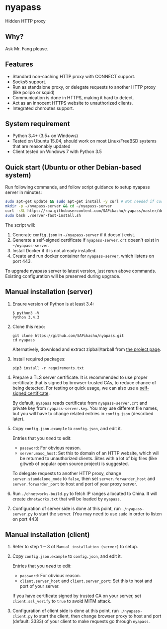 # nyapass
Hidden HTTP proxy

## Why?
Ask Mr. Fang please.

## Features
* Standard non-caching HTTP proxy with CONNECT support.
* Socks5 support.
* Run as standalone proxy, or delegate requests to another HTTP proxy (like polipo or squid)
* Communication is done in HTTPS, making it hard to detect.
* Act as an innocent HTTPS website to unauthorized clients.
* Integrated chnroutes support.

## System requirement
* Python 3.4+ (3.5+ on Windows)
* Tested on Ubuntu 15.04, should work on most Linux/FreeBSD systems that are reasonably updated
* Client tested on Windows 7 with Python 3.5

## Quick start (Ubuntu or other Debian-based system)

Run following commands, and follow script guidance to setup nyapass server in minutes:

```bash
sudo apt-get update && sudo apt-get install -y curl # Not needed if curl is already installed
mkdir -p ~/nyapass-server && cd ~/nyapass-server
curl -sSL https://raw.githubusercontent.com/SAPikachu/nyapass/master/docker/server-fast-install.sh > server-fast-install.sh
sudo bash ./server-fast-install.sh
```

The script will:

1. Generate `config.json` in `~/nyapass-server` if it doesn't exist.
2. Generate a self-signed certificate if `nyapass-server.crt` doesn't exist in `~/nyapass-server`.
3. Install Docker if it is not already installed.
4. Create and run docker container for `nyapass-server`, which listens on port 443.

To upgrade nyapass server to latest version, just rerun above commands. Existing configuration will be preserved during upgrade.

## Manual installation (server)

1. Ensure version of Python is at least 3.4:
    ```
    $ python3 -V
    Python 3.4.3
  	```

2. Clone this repo:
    ```
    git clone https://github.com/SAPikachu/nyapass.git
    cd nyapass
    ```
    Alternatively, download and extract zipball/tarball from [the project page](https://github.com/SAPikachu/nyapass/).

3. Install required packages:
    ```
    pip3 install -r requirements.txt
    ```

4. Prepare a TLS server certificate. It is recommended to use proper certificate that is signed by browser-trusted CAs, to reduce chance of being detected. For testing or quick usage, we can also use a [self-signed certificate](https://devcenter.heroku.com/articles/ssl-certificate-self).

    By default, `nyapass` reads certificate from `nyapass-server.crt` and private key from `nyapass-server.key`. You may use different file names, but you will have to change related entries in `config.json` (described later).

5. Copy `config.json.example` to `config.json`, and edit it.

    Entries that you *need* to edit:
    
    * `password`: For obvious reason.
    * `server.masq_host`: Set this to domain of an HTTP website, which will be returned to unauthorized clients. Sites with a lot of big files (like gitweb of popular open source project) is suggested.

    To delegate requests to another HTTP proxy, change `server.standalone_mode` to `false`, then set `server.forwarder_host` and `server.forwarder_port` to host and port of your proxy server.

6. Run `./chnetworks-build.py` to fetch IP ranges allocated to China. It will create `chnetworks.txt` that will be loaded by `nyapass`.

7. Configuration of server side is done at this point, run `./nyapass-server.py` to start the server. (You may need to use `sudo` in order to listen on port 443)

## Manual installation (client)

1. Refer to step 1 ~ 3 of `Manual installation (server)` to setup.

2. Copy `config.json.example` to `config.json`, and edit it.

    Entries that you *need* to edit:
    
    * `password`: For obvious reason.
    * `client.server_host` and `client.server_port`: Set this to host and port of your server.
    
    If you have certificate signed by trusted CA on your server, set `client.ssl_verify` to `true` to avoid MITM attack.

3. Configuration of client side is done at this point, run `./nyapass-client.py` to start the client, then change browser proxy to host and port (default: 3333) of your client to make requests go through `nyapass`.
